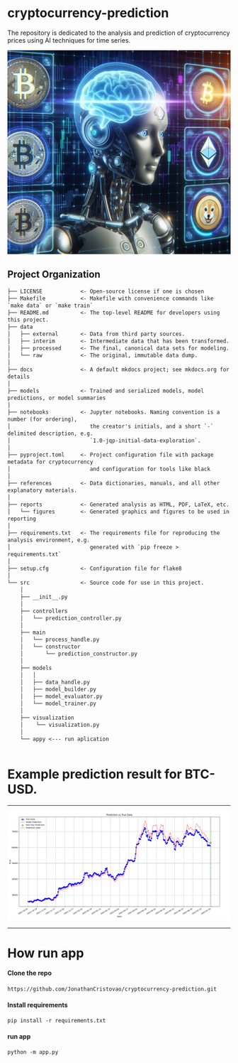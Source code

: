 # cryptocurrency-prediction

The repository is dedicated to the analysis and prediction of cryptocurrency prices using AI techniques for time series.

<a target="_blank" href="https://cookiecutter-data-science.drivendata.org/">
    <img src="assets/img_main.png" />
</a>

## Project Organization

```
├── LICENSE            <- Open-source license if one is chosen
├── Makefile           <- Makefile with convenience commands like `make data` or `make train`
├── README.md          <- The top-level README for developers using this project.
├── data
│   ├── external       <- Data from third party sources.
│   ├── interim        <- Intermediate data that has been transformed.
│   ├── processed      <- The final, canonical data sets for modeling.
│   └── raw            <- The original, immutable data dump.
│
├── docs               <- A default mkdocs project; see mkdocs.org for details
│
├── models             <- Trained and serialized models, model predictions, or model summaries
│
├── notebooks          <- Jupyter notebooks. Naming convention is a number (for ordering),
│                         the creator's initials, and a short `-` delimited description, e.g.
│                         `1.0-jqp-initial-data-exploration`.
│
├── pyproject.toml     <- Project configuration file with package metadata for cryptocurrency
│                         and configuration for tools like black
│
├── references         <- Data dictionaries, manuals, and all other explanatory materials.
│
├── reports            <- Generated analysis as HTML, PDF, LaTeX, etc.
│   └── figures        <- Generated graphics and figures to be used in reporting
│
├── requirements.txt   <- The requirements file for reproducing the analysis environment, e.g.
│                         generated with `pip freeze > requirements.txt`
│
├── setup.cfg          <- Configuration file for flake8
│
└── src                <- Source code for use in this project.
    │
    ├── __init__.py    
    │
    ├── controllers           
    │   └── prediction_controller.py
    │
    ├── main        
    │   └── process_handle.py
    │   └── constructor
    │       └── prediction_constructor.py
    │
    ├── models         
    │   │           
    │   ├── data_handle.py
    │   ├── model_builder.py
    │   ├── model_evaluator.py
    │   └── model_trainer.py
    │
    ├── visualization   
    │    └── visualization.py
    │ 
    └── appy <--- run aplication   
        
```

# Example prediction result for BTC-USD.
--------

<a target="_blank" href="https://cookiecutter-data-science.drivendata.org/">
    <img src="assets/predict_img.png" />
</a>

--------


# How run app 

#### Clone the repo
```
https://github.com/JonathanCristovao/cryptocurrency-prediction.git
```
#### Install requirements
```
pip install -r requirements.txt
```

#### run app
```
python -m app.py
```
